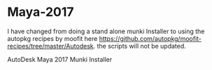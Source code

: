# Maya-2017

I have changed from doing a stand alone munki Installer to using the autopkg recipes by
moofit here https://github.com/autopkg/moofit-recipes/tree/master/Autodesk. the scripts will not
be updated.

AutoDesk Maya 2017 Munki Installer
